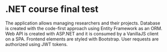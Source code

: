 # .NET course final test

The application allows managing researchers and their projects. Database is created with the code-first approach using Entity Framework as an ORM. Web API is created with ASP.NET and it is consumed by a VanillaJS client on a SPA. Frontend elements are styled with Bootstrap. User requests are authorized using JWT tokens.
